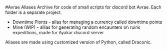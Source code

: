 #Avrae Aliases
Archive for code of small scripts for discord bot Avrae. Each folder is a separate project.

- Downtime Pionts - alias for managing a currency called downtime points
- Mine (WIP) - allias for generating random encaunters on ruins expeditions, made for Ayakar discord server

Aliases are made using customized version of Python, called Draconic.